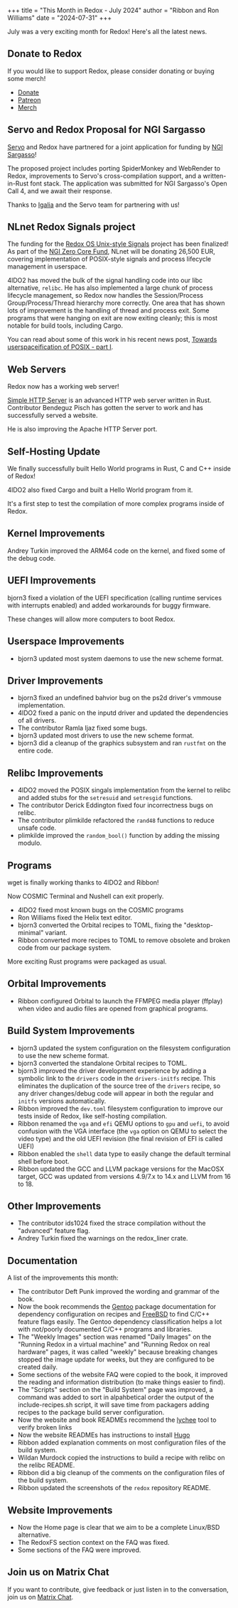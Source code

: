 +++
title = "This Month in Redox - July 2024"
author = "Ribbon and Ron Williams"
date = "2024-07-31"
+++

July was a very exciting month for Redox! Here's all the latest news.

## Donate to Redox

If you would like to support Redox, please consider donating or buying some merch!

- [Donate](https://www.redox-os.org/donate/)
- [Patreon](https://www.patreon.com/redox_os)
- [Merch](https://redox-os.creator-spring.com/)

## Servo and Redox Proposal for NGI Sargasso

[Servo](https://servo.org/) and Redox have partnered for a joint application for funding by [NGI Sargasso](https://ngisargasso.eu/)!

The proposed project includes porting SpiderMonkey and WebRender to Redox,
improvements to Servo's cross-compilation support, and a written-in-Rust font stack.
The application was submitted for NGI Sargasso's Open Call 4, and we await their response.

Thanks to [Igalia](https://www.igalia.com/) and the Servo team for partnering with us!

## NLnet Redox Signals project

The funding for the [Redox OS Unix-style Signals](https://nlnet.nl/project/RedoxOS-Signals/) project has been finalized!
As part of the [NGI Zero Core Fund](https://nlnet.nl/core), NLnet will be donating 26,500 EUR,
covering implementation of POSIX-style signals and process lifecycle management in userspace.

4lDO2 has moved the bulk of the signal handling code into our libc alternative, `relibc`.
He has also implemented a large chunk of process lifecycle management,
so Redox now handles the Session/Process Group/Process/Thread hierarchy more correctly.
One area that has shown lots of improvement is the handling of thread and process exit.
Some programs that were hanging on exit are now exiting cleanly;
this is most notable for build tools, including Cargo.

You can read about some of this work in his recent news post, [Towards userspaceification of POSIX - part I](https://www.redox-os.org/news/kernel-11/).

## Web Servers

Redox now has a working web server!

[Simple HTTP Server](https://github.com/TheWaWaR/simple-http-server) is an advanced HTTP web server written in Rust.
Contributor Bendeguz Pisch has gotten the server to work and has successfully served a website.

He is also improving the Apache HTTP Server port.

## Self-Hosting Update

We finally successfully built Hello World programs in Rust, C and C++ inside of Redox!

4lDO2 also fixed Cargo and built a Hello World program from it.

It's a first step to test the compilation of more complex programs inside of Redox.

## Kernel Improvements

Andrey Turkin improved the ARM64 code on the kernel, and fixed some of the debug code.

## UEFI Improvements

bjorn3 fixed a violation of the UEFI specification (calling runtime services with interrupts enabled) and added workarounds for buggy firmware.

These changes will allow more computers to boot Redox.

## Userspace Improvements

- bjorn3 updated most system daemons to use the new scheme format.

## Driver Improvements

- bjorn3 fixed an undefined bahvior bug on the ps2d driver's vmmouse implementation.
- 4lDO2 fixed a panic on the inputd driver and updated the dependencies of all drivers.
- The contributor Ramla Ijaz fixed some bugs.
- bjorn3 updated most drivers to use the new scheme format.
- bjorn3 did a cleanup of the graphics subsystem and ran `rustfmt` on the entire code.

## Relibc Improvements

- 4lDO2 moved the POSIX singals implementation from the kernel to relibc and added stubs for the `setresuid` and `setresgid` functions.
- The contributor Derick Eddington fixed four incorrectness bugs on relibc.
- The contributor plimkilde refactored the `rand48` functions to reduce unsafe code.
- plimkilde improved the `random_bool()` function by adding the missing modulo.

## Programs

wget is finally working thanks to 4lDO2 and Ribbon!

Now COSMIC Terminal and Nushell can exit properly.

- 4lDO2 fixed most known bugs on the COSMIC programs
- Ron Williams fixed the Helix text editor.
- bjorn3 converted the Orbital recipes to TOML, fixing the "desktop-minimal" variant.
- Ribbon converted more recipes to TOML to remove obsolete and broken code from our package system.

More exciting Rust programs were packaged as usual.

## Orbital Improvements

- Ribbon configured Orbital to launch the FFMPEG media player (ffplay) when video and audio files are opened from graphical programs.

## Build System Improvements

- bjorn3 updated the system configuration on the filesystem configuration to use the new scheme format.
- bjorn3 converted the standalone Orbital recipes to TOML.
- bjorn3 improved the driver development experience by adding a symbolic link to the `drivers` code in the `drivers-initfs` recipe.
This eliminates the duplication of the source tree of the `drivers` recipe,
so any driver changes/debug code will appear in both the regular and `initfs` versions automatically.
- Ribbon improved the `dev.toml` filesystem configuration to improve our tests inside of Redox, like self-hosting compilation.
- Ribbon renamed the `vga` and `efi` QEMU options to `gpu` and `uefi`, to avoid confusion with the VGA interface (the `vga` option on QEMU to select the video type) and the old UEFI revision (the final revision of EFI is called UEFI)
- Ribbon enabled the `shell` data type to easily change the default terminal shell before boot.
- Ribbon updated the GCC and LLVM package versions for the MacOSX target, GCC was updated from versions 4.9/7.x to 14.x and LLVM from 16 to 18.

## Other Improvements

- The contributor ids1024 fixed the strace compilation without the "advanced" feature flag.
- Andrey Turkin fixed the warnings on the redox_liner crate.

## Documentation

A list of the improvements this month:

- The contributor Deft Punk improved the wording and grammar of the book.
- Now the book recommends the [Gentoo](https://gentoo.org) package documentation for dependency configuration on recipes and [FreeBSD](https://freebsd.org) to find C/C++ feature flags easily. The Gentoo dependency classification helps a lot with not/poorly documented C/C++ programs and libraries.
- The "Weekly Images" section was renamed "Daily Images" on the "Running Redox in a virtual machine" and "Running Redox on real hardware" pages, it was called "weekly" because breaking changes stopped the image update for weeks, but they are configured to be created daily.
- Some sections of the website FAQ were copied to the book, it improved the reading and information distribution (to make things easier to find).
- The "Scripts" section on the "Build System" page was improved, a command was added to sort in alpahbetical order the output of the include-recipes.sh script, it will save time from packagers adding recipes to the package build server configuration.
- Now the website and book READMEs recommend the [lychee](https://lychee.cli.rs/) tool to verify broken links
- Now the website READMEs has instructions to install [Hugo](https://gohugo.io/)
- Ribbon added explanation comments on most configuration files of the build system.
- Wildan Murdock copied the instructions to build a recipe with relibc on the relibc README.
- Ribbon did a big cleanup of the comments on the configuration files of the build system.
- Ribbon updated the screenshots of the `redox` repository README.

## Website Improvements

- Now the Home page is clear that we aim to be a complete Linux/BSD alternative.
- The RedoxFS section context on the FAQ was fixed.
- Some sections of the FAQ were improved.

## Join us on Matrix Chat

If you want to contribute, give feedback or just listen in to the conversation,
join us on [Matrix Chat](https://matrix.to/#/#redox-join:matrix.org).
